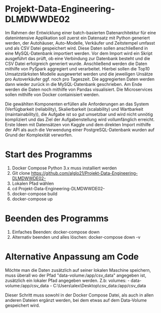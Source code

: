 # Projekt-Data-Engineering-DLMDWWDE02

Im Rahmen der Entwicklung einer batch-basierten Datenarchitektur für eine datenintensive Applikation soll zuerst ein Datensatz mit Python generiert werden, der Autohäuser, Auto-Modelle, Verkäufer und Zeitstempel umfasst und als CSV Datei gespeichert wird. Diese Daten sollen anschließend in eine MySQL-Datenbank importiert werden. Vor dem Import wird ein Skript ausgeführt das prüft, ob eine Verbindung zur Datenbank besteht und die CSV Datei erfolgreich generiert wurde. Anschließend werden die Daten mithilfe von PySpark aggregiert und verarbeitet. Hierbei sollen die Top10 Umsatzstärksten Modelle ausgewertet werden und die jeweiligen Unsätze pro Autoverkäufer ggf. noch pro Tageszeit. Die aggregierten Daten werden dann wieder zurück in die MySQL-Datenbank geschrieben. Am Ende werden die Daten noch mithilfe von Pandas visualisiert. Die Microservices sollen mithilfe von Docker containisiert werden. 

Die gewählten Komponenten erfüllen alle Anforderungen an das System (Verfügbarkeit (reliability), Skalierbarkeit (scalability) und Wartbarkeit (maintainability)), die Aufgabe ist so gut umsetzbar und wird nicht unnötig kompliziert und das Ziel der Aufgabenstellung wird vollumfänglich erreicht. 
Erste Ideen mit Datensätzen von Kaggle und dem direkten Import mithilfe der API als auch die  Verwendung einer PostgreSQL-Datenbank wurden auf Grund der Komplexität verworfen. 

# Start des Programms 

1. Docker Compose Python 3.x muss installiert werden 
2. Git clone https://github.com/alglo21/Projekt-Data-Engineering-DLMDWWDE02-
3. Lokalen Pfad wählen 
4. cd Projekt-Data-Engineering-DLMDWWDE02- 
5. docker-compose build
6. docker-compose up 

# Beenden des Programms 

1. Einfaches Beenden: docker-compose down
2. Alternativ beenden und alles löschen: docker-compose down -v

# Alternative Anpassung am Code 

Möchte man die Daten zusätzlich auf seiner lokalen Maschine speichern, muss überall wo der Pfad "data-volume:/app/csv_data" angegeben ist, zusätzlich ein lokaler Pfad angegeben werden. 
Z.b: 
volumes:
      - data-volume:/app/csv_data 
      - C:\Users\alex\Desktop\csv_data:/app/csv_data

Dieser Schritt muss sowohl in der Docker Compose Datei, als auch in allen anderen Dateien ergänzt werden, bei dem etwas auf dem Data-Volume gespeichert wird. 